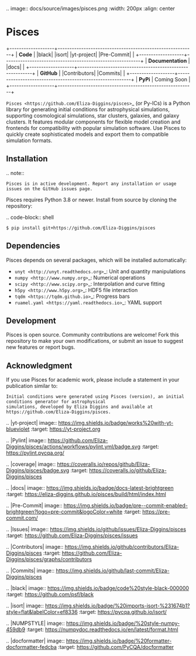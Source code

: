 .. image:: docs/source/images/pisces.png
   :width: 200px
   :align: center

Pisces
======

+-------------------+----------------------------------------------------------+
| **Code**          | |black| |isort| |yt-project| |Pre-Commit|                |
+-------------------+----------------------------------------------------------+
| **Documentation** | |docs|                                                   |
+-------------------+----------------------------------------------------------+
| **GitHub**        | |Contributors| |Commits|                                 |
+-------------------+----------------------------------------------------------+
| **PyPi**          | Coming Soon                                              |
+-------------------+----------------------------------------------------------+

`Pisces <https://github.com/Eliza-Diggins/pisces>`_ (or Py-ICs) is a Python library for generating initial conditions
for astrophysical simulations, supporting cosmological simulations, star clusters, galaxies, and galaxy clusters.
It features modular components for flexible model creation and frontends for compatibility with popular simulation
software. Use Pisces to quickly create sophisticated models and export them to compatible simulation formats.

Installation
------------

.. note::

    Pisces is in active development. Report any installation or usage issues on the GitHub issues page.

Pisces requires Python 3.8 or newer. Install from source by cloning the repository:

.. code-block:: shell

    $ pip install git+https://github.com/Eliza-Diggins/pisces

Dependencies
------------

Pisces depends on several packages, which will be installed automatically:

- `unyt <http://unyt.readthedocs.org>`_: Unit and quantity manipulations
- `numpy <http://www.numpy.org>`_: Numerical operations
- `scipy <http://www.scipy.org>`_: Interpolation and curve fitting
- `h5py <http://www.h5py.org>`_: HDF5 file interaction
- `tqdm <https://tqdm.github.io>`_: Progress bars
- `ruamel.yaml <https://yaml.readthedocs.io>`_: YAML support

Development
-----------

Pisces is open source. Community contributions are welcome! Fork this repository to make your own modifications,
or submit an issue to suggest new features or report bugs.

Acknowledgment
--------------

If you use Pisces for academic work, please include a statement in your publication similar to:

    Initial conditions were generated using Pisces (version), an initial conditions generator for astrophysical
    simulations, developed by Eliza Diggins and available at https://github.com/Eliza-Diggins/pisces.

.. |yt-project| image:: https://img.shields.io/badge/works%20with-yt-blueviolet
   :target: https://yt-project.org

.. |Pylint| image:: https://github.com/Eliza-Diggins/pisces/actions/workflows/pylint.yml/badge.svg
   :target: https://pylint.pycqa.org/

.. |coverage| image:: https://coveralls.io/repos/github/Eliza-Diggins/pisces/badge.svg
   :target: https://coveralls.io/github/Eliza-Diggins/pisces

.. |docs| image:: https://img.shields.io/badge/docs-latest-brightgreen
   :target: https://eliza-diggins.github.io/pisces/build/html/index.html

.. |Pre-Commit| image:: https://img.shields.io/badge/pre--commit-enabled-brightgreen?logo=pre-commit&logoColor=white
   :target: https://pre-commit.com/

.. |Issues| image:: https://img.shields.io/github/issues/Eliza-Diggins/pisces
   :target: https://github.com/Eliza-Diggins/pisces/issues

.. |Contributors| image:: https://img.shields.io/github/contributors/Eliza-Diggins/pisces
   :target: https://github.com/Eliza-Diggins/pisces/graphs/contributors

.. |Commits| image:: https://img.shields.io/github/last-commit/Eliza-Diggins/pisces


.. |black| image:: https://img.shields.io/badge/code%20style-black-000000
   :target: https://github.com/psf/black

.. |isort| image:: https://img.shields.io/badge/%20imports-isort-%231674b1?style=flat&labelColor=ef8336
   :target: https://pycqa.github.io/isort/


.. |NUMPSTYLE| image:: https://img.shields.io/badge/%20style-numpy-459db9
    :target: https://numpydoc.readthedocs.io/en/latest/format.html

.. |docformatter| image:: https://img.shields.io/badge/%20formatter-docformatter-fedcba
    :target: https://github.com/PyCQA/docformatter
